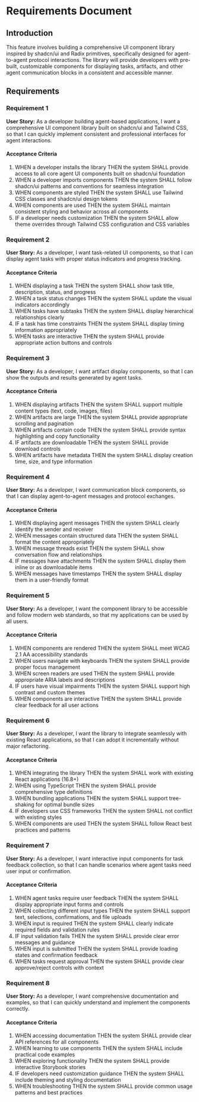 # Requirements Document

## Introduction

This feature involves building a comprehensive UI component library inspired by shadcn/ui and Radix primitives, specifically designed for agent-to-agent protocol interactions. The library will provide developers with pre-built, customizable components for displaying tasks, artifacts, and other agent communication blocks in a consistent and accessible manner.

## Requirements

### Requirement 1

**User Story:** As a developer building agent-based applications, I want a comprehensive UI component library built on shadcn/ui and Tailwind CSS, so that I can quickly implement consistent and professional interfaces for agent interactions.

#### Acceptance Criteria

1. WHEN a developer installs the library THEN the system SHALL provide access to all core agent UI components built on shadcn/ui foundation
2. WHEN a developer imports components THEN the system SHALL follow shadcn/ui patterns and conventions for seamless integration
3. WHEN components are styled THEN the system SHALL use Tailwind CSS classes and shadcn/ui design tokens
4. WHEN components are used THEN the system SHALL maintain consistent styling and behavior across all components
5. IF a developer needs customization THEN the system SHALL allow theme overrides through Tailwind CSS configuration and CSS variables

### Requirement 2

**User Story:** As a developer, I want task-related UI components, so that I can display agent tasks with proper status indicators and progress tracking.

#### Acceptance Criteria

1. WHEN displaying a task THEN the system SHALL show task title, description, status, and progress
2. WHEN a task status changes THEN the system SHALL update the visual indicators accordingly
3. WHEN tasks have subtasks THEN the system SHALL display hierarchical relationships clearly
4. IF a task has time constraints THEN the system SHALL display timing information appropriately
5. WHEN tasks are interactive THEN the system SHALL provide appropriate action buttons and controls

### Requirement 3

**User Story:** As a developer, I want artifact display components, so that I can show the outputs and results generated by agent tasks.

#### Acceptance Criteria

1. WHEN displaying artifacts THEN the system SHALL support multiple content types (text, code, images, files)
2. WHEN artifacts are large THEN the system SHALL provide appropriate scrolling and pagination
3. WHEN artifacts contain code THEN the system SHALL provide syntax highlighting and copy functionality
4. IF artifacts are downloadable THEN the system SHALL provide download controls
5. WHEN artifacts have metadata THEN the system SHALL display creation time, size, and type information

### Requirement 4

**User Story:** As a developer, I want communication block components, so that I can display agent-to-agent messages and protocol exchanges.

#### Acceptance Criteria

1. WHEN displaying agent messages THEN the system SHALL clearly identify the sender and receiver
2. WHEN messages contain structured data THEN the system SHALL format the content appropriately
3. WHEN message threads exist THEN the system SHALL show conversation flow and relationships
4. IF messages have attachments THEN the system SHALL display them inline or as downloadable items
5. WHEN messages have timestamps THEN the system SHALL display them in a user-friendly format

### Requirement 5

**User Story:** As a developer, I want the component library to be accessible and follow modern web standards, so that my applications can be used by all users.

#### Acceptance Criteria

1. WHEN components are rendered THEN the system SHALL meet WCAG 2.1 AA accessibility standards
2. WHEN users navigate with keyboards THEN the system SHALL provide proper focus management
3. WHEN screen readers are used THEN the system SHALL provide appropriate ARIA labels and descriptions
4. IF users have visual impairments THEN the system SHALL support high contrast and custom themes
5. WHEN components are interactive THEN the system SHALL provide clear feedback for all user actions

### Requirement 6

**User Story:** As a developer, I want the library to integrate seamlessly with existing React applications, so that I can adopt it incrementally without major refactoring.

#### Acceptance Criteria

1. WHEN integrating the library THEN the system SHALL work with existing React applications (16.8+)
2. WHEN using TypeScript THEN the system SHALL provide comprehensive type definitions
3. WHEN bundling applications THEN the system SHALL support tree-shaking for optimal bundle sizes
4. IF developers use CSS frameworks THEN the system SHALL not conflict with existing styles
5. WHEN components are used THEN the system SHALL follow React best practices and patterns

### Requirement 7

**User Story:** As a developer, I want interactive input components for task feedback collection, so that I can handle scenarios where agent tasks need user input or confirmation.

#### Acceptance Criteria

1. WHEN agent tasks require user feedback THEN the system SHALL display appropriate input forms and controls
2. WHEN collecting different input types THEN the system SHALL support text, selections, confirmations, and file uploads
3. WHEN input is required THEN the system SHALL clearly indicate required fields and validation rules
4. IF input validation fails THEN the system SHALL provide clear error messages and guidance
5. WHEN input is submitted THEN the system SHALL provide loading states and confirmation feedback
6. WHEN tasks request approval THEN the system SHALL provide clear approve/reject controls with context

### Requirement 8

**User Story:** As a developer, I want comprehensive documentation and examples, so that I can quickly understand and implement the components correctly.

#### Acceptance Criteria

1. WHEN accessing documentation THEN the system SHALL provide clear API references for all components
2. WHEN learning to use components THEN the system SHALL include practical code examples
3. WHEN exploring functionality THEN the system SHALL provide interactive Storybook stories
4. IF developers need customization guidance THEN the system SHALL include theming and styling documentation
5. WHEN troubleshooting THEN the system SHALL provide common usage patterns and best practices